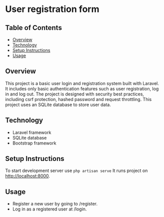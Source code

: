 # User registration form

## Table of Contents
- [Overview](#overview)
- [Technology](#technology)
- [Setup Instructions](#setup-instructions)
- [Usage](#usage)

## Overview
This project is a basic user login and registration system built with Laravel. 
It includes only basic authentication features such as user registration, log in and log out. 
The project is designed with security best practices, including csrf protection, hashed password and request throttling.
This project uses an SQLite database to store user data.
## Technology
- Laravel framework
- SQLite database
- Bootstrap framework
## Setup Instructions
To start development server use
`php artisan serve` 
It runs project on [http://localhost:8000](http://localhost:8000).
## Usage
- Register a new user by going to /register.
- Log in as a registered user at /login.
